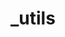 # _utils

<ApiObject
  path="mirascope.llm.prompts._utils.is_messages"
  symbolName="is_messages"
  slug="is_messages"
  canonicalPath="prompts/-utils"
/>

<ApiObject
  path="mirascope.llm.prompts._utils.promote_to_messages"
  symbolName="promote_to_messages"
  slug="promote_to_messages"
  canonicalPath="prompts/-utils"
/>

<ApiObject
  path="mirascope.llm.prompts._utils.is_context_promptable"
  symbolName="is_context_promptable"
  slug="is_context_promptable"
  canonicalPath="prompts/-utils"
/>

<ApiObject
  path="mirascope.llm.prompts._utils.is_async_promptable"
  symbolName="is_async_promptable"
  slug="is_async_promptable"
  canonicalPath="prompts/-utils"
/>